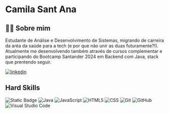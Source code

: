 #  Camila Sant Ana

## 👩‍💻 Sobre mim
Estudante de Análise e Desenvolvimento de Sistemas, migrando de carreira da aréa da saúde para a tech (e por que não unir as duas futuramente?!). Atualmente me desenvolvendo também através de cursos complementar e participando do Bootcamp Santander 2024 em Backend com Java, stack que prentendo seguir.

[![linkedin](https://img.shields.io/badge/linkedin-0A66C2?style=for-the-badge&logo=linkedin&logoColor=white)](https://www.linkedin.com/in/camilafsantana//)

## Hard Skills
![Static Badge](https://img.shields.io/badge/-Python?style=flat&logo=python&logoColor=%23FFFFFF&logoSize=auto&label=Python&labelColor=%23333333&color=%23333333)
![Java](https://img.shields.io/badge/-Java-333333?style=flat&logo=Java&logoColor=007396)
![JavaScript](https://img.shields.io/badge/-JavaScript-333333?style=flat&logo=javascript)
![HTML5](https://img.shields.io/badge/-HTML5-333333?style=flat&logo=HTML5)
![CSS](https://img.shields.io/badge/-CSS-333333?style=flat&logo=CSS3&logoColor=1572B6)
![Git](https://img.shields.io/badge/-Git-333333?style=flat&logo=git)
![GitHub](https://img.shields.io/badge/-GitHub-333333?style=flat&logo=github)
![Visual Studio Code](https://img.shields.io/badge/-Visual%20Studio%20Code-333333?style=flat&logo=visual-studio-code&logoColor=007ACC)
